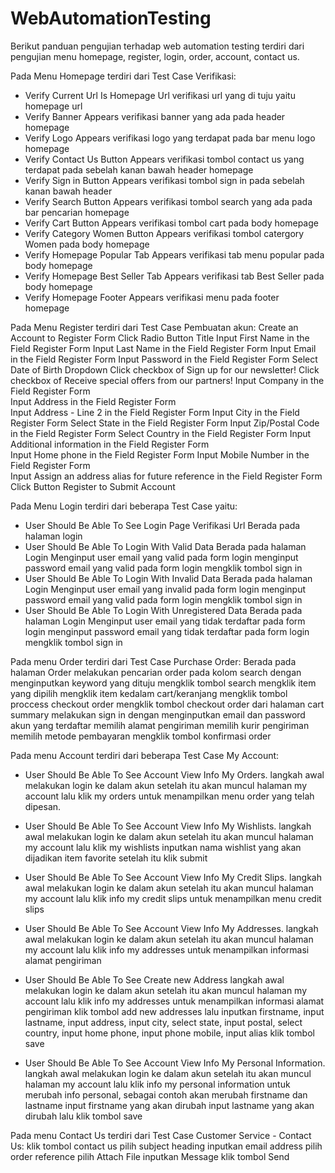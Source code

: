 # WebAutomationTesting
Berikut panduan pengujian terhadap web automation testing
terdiri dari pengujian menu homepage, register, login, order, account, contact us.

Pada Menu Homepage terdiri dari Test Case Verifikasi:
- Verify Current Url Is Homepage Url
        verifikasi url yang di tuju yaitu homepage url
- Verify Banner Appears
        verifikasi banner yang ada pada header homepage
- Verify Logo Appears
        verifikasi logo yang terdapat pada bar menu logo homepage
- Verify Contact Us Button Appears
        verifikasi tombol contact us yang terdapat pada sebelah kanan bawah header homepage
- Verify Sign in Button Appears
        verifikasi tombol sign in pada sebelah kanan bawah header
- Verify Search Button Appears
        verifikasi tombol search yang ada pada bar pencarian homepage
- Verify Cart Button Appears
        verifikasi tombol cart pada body homepage
- Verify Category Women Button Appears
        verifikasi tombol catergory Women pada body homepage
- Verify Homepage Popular Tab Appears
        verifikasi tab menu popular pada body homepage
- Verify Homepage Best Seller Tab Appears
        verifikasi tab Best Seller pada body homepage
- Verify Homepage Footer Appears
        verifikasi menu pada footer homepage

Pada Menu Register terdiri dari Test Case Pembuatan akun:
    Create an Account to Register Form
    Click Radio Button Title
    Input First Name in the Field Register Form 
    Input Last Name in the Field Register Form 
    Input Email in the Field Register Form
    Input Password in the Field Register Form 
    Select Date of Birth Dropdown
    Click checkbox of Sign up for our newsletter!
    Click checkbox of Receive special offers from our partners!
    Input Company in the Field Register Form  
    Input Address in the Field Register Form  
    Input Address - Line 2 in the Field Register Form
    Input City in the Field Register Form 
    Select State in the Field Register Form
    Input Zip/Postal Code in the Field Register Form 
    Select Country in the Field Register Form
    Input Additional information in the Field Register Form  
    Input Home phone in the Field Register Form
    Input Mobile Number in the Field Register Form    
    Input Assign an address alias for future reference in the Field Register Form
    Click Button Register to Submit Account

Pada Menu Login terdiri dari beberapa Test Case yaitu:
- User Should Be Able To See Login Page
    Verifikasi Url Berada pada halaman login 
- User Should Be Able To Login With Valid Data
    Berada pada halaman Login
    Menginput user email yang valid pada form login
    menginput password email yang valid  pada form login
    mengklik tombol sign in
- User Should Be Able To Login With Invalid Data
    Berada pada halaman Login
    Menginput user email yang invalid pada form login
    menginput password email yang valid  pada form login
    mengklik tombol sign in
- User Should Be Able To Login With Unregistered Data
    Berada pada halaman Login
    Menginput user email yang tidak terdaftar pada form login
    menginput password email yang tidak terdaftar  pada form login
    mengklik tombol sign in

Pada menu Order terdiri dari Test Case Purchase Order:
    Berada pada halaman Order
    melakukan pencarian order pada kolom search dengan menginputkan keyword yang dituju
    mengklik tombol search
    mengklik item yang dipilih
    mengklik item kedalam cart/keranjang
    mengklik tombol proccess checkout order
    mengklik tombol checkout order dari halaman cart summary
    melakukan sign in dengan menginputkan email dan password akun yang terdaftar
    memilih alamat pengiriman
    memilih kurir pengiriman
    memilih metode pembayaran
    mengklik tombol konfirmasi order

Pada menu Account terdiri dari beberapa Test Case My Account:
- User Should Be Able To See Account View Info My Orders.
    langkah awal melakukan login ke dalam akun
    setelah itu akan muncul halaman my account
    lalu klik my orders untuk menampilkan menu order yang telah dipesan.

- User Should Be Able To See Account View Info My Wishlists.
    langkah awal melakukan login ke dalam akun
    setelah itu akan muncul halaman my account
    lalu klik my wishlists
    inputkan nama wishlist yang akan dijadikan item favorite
    setelah itu klik submit 

- User Should Be Able To See Account View Info My Credit Slips.
    langkah awal melakukan login ke dalam akun
    setelah itu akan muncul halaman my account
    lalu klik info my credit slips untuk menampilkan menu credit slips

- User Should Be Able To See Account View Info My Addresses.
    langkah awal melakukan login ke dalam akun
    setelah itu akan muncul halaman my account
    lalu klik info my addresses untuk menampilkan informasi alamat pengiriman

- User Should Be Able To See Create new Address
    langkah awal melakukan login ke dalam akun
    setelah itu akan muncul halaman my account
    lalu klik info my addresses untuk menampilkan informasi alamat pengiriman
    klik tombol add new addresses
    lalu inputkan firstname, 
    input lastname,
    input address,
    input city,
    select state, 
    input postal, 
    select country, 
    input home phone, 
    input phone mobile, 
    input alias
    klik tombol save 

- User Should Be Able To See Account View Info My Personal Information.
    langkah awal melakukan login ke dalam akun
    setelah itu akan muncul halaman my account
    lalu klik info my personal information untuk merubah info personal, sebagai contoh akan merubah firstname dan lastname 
    input firstname yang akan dirubah
    input lastname yang akan dirubah
    lalu klik tombol save

Pada menu Contact Us terdiri dari Test Case Customer Service - Contact Us:
    klik tombol contact us
    pilih subject heading
    inputkan email address
    pilih order reference
    pilih Attach File
    inputkan Message
    klik tombol Send
